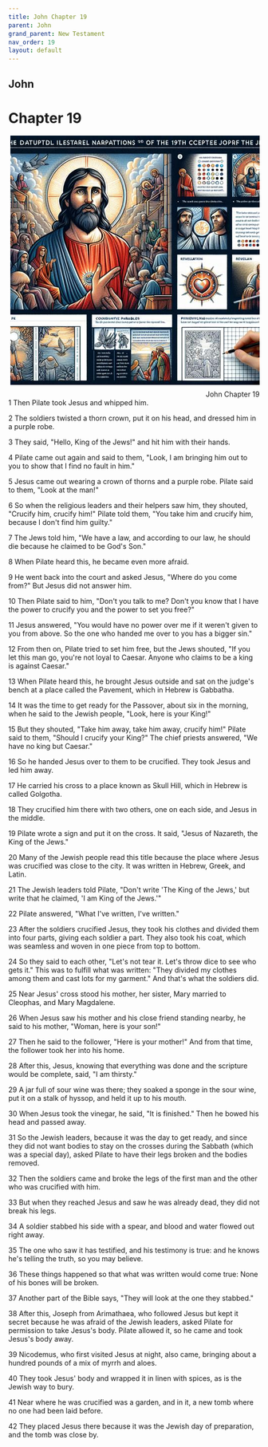 ```yaml
---
title: John Chapter 19
parent: John
grand_parent: New Testament
nav_order: 19
layout: default
---
```


## John

# Chapter 19

<div style="clear: both; text-align: right;">
    <img src="/assets/Image/John/500/19.jpg" alt="John Chapter 19" class="chapter-image" style="max-width: 100%; height: auto; float: right; margin: 0 0 10px 10px; padding-left: 10%;">
    <figcaption style="font-size: 14px;">John Chapter 19</figcaption>
</div>
1 Then Pilate took Jesus and whipped him.

2 The soldiers twisted a thorn crown, put it on his head, and dressed him in a purple robe.

3 They said, "Hello, King of the Jews!" and hit him with their hands.

4 Pilate came out again and said to them, "Look, I am bringing him out to you to show that I find no fault in him."

5 Jesus came out wearing a crown of thorns and a purple robe. Pilate said to them, "Look at the man!"

6 So when the religious leaders and their helpers saw him, they shouted, "Crucify him, crucify him!" Pilate told them, "You take him and crucify him, because I don't find him guilty."

7 The Jews told him, "We have a law, and according to our law, he should die because he claimed to be God's Son."

8 When Pilate heard this, he became even more afraid.

9 He went back into the court and asked Jesus, "Where do you come from?" But Jesus did not answer him.

10 Then Pilate said to him, "Don't you talk to me? Don't you know that I have the power to crucify you and the power to set you free?"

11 Jesus answered, "You would have no power over me if it weren't given to you from above. So the one who handed me over to you has a bigger sin."

12 From then on, Pilate tried to set him free, but the Jews shouted, "If you let this man go, you're not loyal to Caesar. Anyone who claims to be a king is against Caesar."

13 When Pilate heard this, he brought Jesus outside and sat on the judge's bench at a place called the Pavement, which in Hebrew is Gabbatha.

14 It was the time to get ready for the Passover, about six in the morning, when he said to the Jewish people, "Look, here is your King!"

15 But they shouted, "Take him away, take him away, crucify him!" Pilate said to them, "Should I crucify your King?" The chief priests answered, "We have no king but Caesar."

16 So he handed Jesus over to them to be crucified. They took Jesus and led him away.

17 He carried his cross to a place known as Skull Hill, which in Hebrew is called Golgotha.

18 They crucified him there with two others, one on each side, and Jesus in the middle.

19 Pilate wrote a sign and put it on the cross. It said, "Jesus of Nazareth, the King of the Jews."

20 Many of the Jewish people read this title because the place where Jesus was crucified was close to the city. It was written in Hebrew, Greek, and Latin.

21 The Jewish leaders told Pilate, "Don't write 'The King of the Jews,' but write that he claimed, 'I am King of the Jews.'"

22 Pilate answered, "What I've written, I've written."

23 After the soldiers crucified Jesus, they took his clothes and divided them into four parts, giving each soldier a part. They also took his coat, which was seamless and woven in one piece from top to bottom.

24 So they said to each other, "Let's not tear it. Let's throw dice to see who gets it." This was to fulfill what was written: "They divided my clothes among them and cast lots for my garment." And that's what the soldiers did.

25 Near Jesus' cross stood his mother, her sister, Mary married to Cleophas, and Mary Magdalene.

26 When Jesus saw his mother and his close friend standing nearby, he said to his mother, "Woman, here is your son!"

27 Then he said to the follower, "Here is your mother!" And from that time, the follower took her into his home.

28 After this, Jesus, knowing that everything was done and the scripture would be complete, said, "I am thirsty."

29 A jar full of sour wine was there; they soaked a sponge in the sour wine, put it on a stalk of hyssop, and held it up to his mouth.

30 When Jesus took the vinegar, he said, "It is finished." Then he bowed his head and passed away.

31 So the Jewish leaders, because it was the day to get ready, and since they did not want bodies to stay on the crosses during the Sabbath (which was a special day), asked Pilate to have their legs broken and the bodies removed.

32 Then the soldiers came and broke the legs of the first man and the other who was crucified with him.

33 But when they reached Jesus and saw he was already dead, they did not break his legs.

34 A soldier stabbed his side with a spear, and blood and water flowed out right away.

35 The one who saw it has testified, and his testimony is true: and he knows he's telling the truth, so you may believe.

36 These things happened so that what was written would come true: None of his bones will be broken.

37 Another part of the Bible says, "They will look at the one they stabbed."

38 After this, Joseph from Arimathaea, who followed Jesus but kept it secret because he was afraid of the Jewish leaders, asked Pilate for permission to take Jesus's body. Pilate allowed it, so he came and took Jesus's body away.

39 Nicodemus, who first visited Jesus at night, also came, bringing about a hundred pounds of a mix of myrrh and aloes.

40 They took Jesus' body and wrapped it in linen with spices, as is the Jewish way to bury.

41 Near where he was crucified was a garden, and in it, a new tomb where no one had been laid before.

42 They placed Jesus there because it was the Jewish day of preparation, and the tomb was close by.


